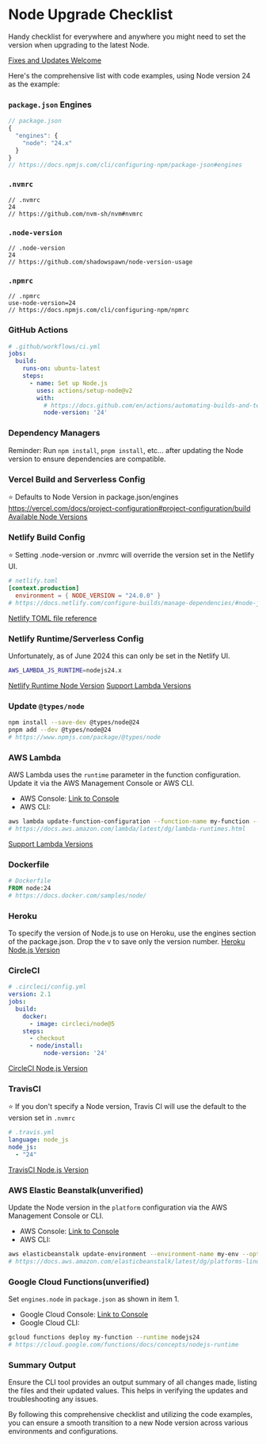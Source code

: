 # Node Upgrade Checklist
Handy checklist for everywhere and anywhere you might need to set the version when upgrading to the latest Node. 


[Fixes and Updates Welcome](https://github.com/ThatGuySam/node-upgrade-checklist/edit/main/README.md)


Here's the comprehensive list with code examples, using Node version 24 as the example:

### **`package.json` Engines**
```JavaScript
// package.json
{
  "engines": {
    "node": "24.x"
  }
}
// https://docs.npmjs.com/cli/configuring-npm/package-json#engines
```

### **`.nvmrc`**
```
// .nvmrc
24
// https://github.com/nvm-sh/nvm#nvmrc
```

### **`.node-version`**
```
// .node-version
24
// https://github.com/shadowspawn/node-version-usage
```

### **`.npmrc`**
```
// .npmrc
use-node-version=24
// https://docs.npmjs.com/cli/configuring-npm/npmrc
```

### **GitHub Actions**
```yaml
# .github/workflows/ci.yml
jobs:
  build:
    runs-on: ubuntu-latest
    steps:
      - name: Set up Node.js
        uses: actions/setup-node@v2
        with:
          # https://docs.github.com/en/actions/automating-builds-and-tests/building-and-testing-nodejs#specifying-the-nodejs-versionz
          node-version: '24'
```

### **Dependency Managers**
Reminder: Run `npm install`, `pnpm install`, etc... after updating the Node version to ensure dependencies are compatible.

### **Vercel Build and Serverless Config**
⭐️ Defaults to Node Version in package.json/engines
https://vercel.com/docs/project-configuration#project-configuration/build
[Available Node Versions](https://vercel.com/docs/functions/runtimes/node-js#default-and-available-versions)

### **Netlify Build Config**
⭐️ Setting .node-version or .nvmrc will override the version set in the Netlify UI. 
```toml
# netlify.toml
[context.production]
  environment = { NODE_VERSION = "24.0.0" }
# https://docs.netlify.com/configure-builds/manage-dependencies/#node-js-and-javascript
```
[Netlify TOML file reference](https://docs.netlify.com/configure-builds/file-based-configuration/)


### **Netlify Runtime/Serverless Config**
Unfortunately, as of June 2024 this can only be set in the Netlify UI. 
```bash
AWS_LAMBDA_JS_RUNTIME=nodejs24.x
```
[Netlify Runtime Node Version](https://docs.netlify.com/functions/optional-configuration/?fn-language=js#node-js-version-for-runtime-2)
[Support Lambda Versions](https://docs.aws.amazon.com/lambda/latest/dg/lambda-runtimes.html#w364aac19c29)


### **Update `@types/node`**
```bash
npm install --save-dev @types/node@24
pnpm add --dev @types/node@24
# https://www.npmjs.com/package/@types/node
```

### **AWS Lambda**
AWS Lambda uses the `runtime` parameter in the function configuration. Update it via the AWS Management Console or AWS CLI.

- AWS Console: [Link to Console](https://console.aws.amazon.com/lambda/home)
- AWS CLI:
```bash
aws lambda update-function-configuration --function-name my-function --runtime nodejs24.x
# https://docs.aws.amazon.com/lambda/latest/dg/lambda-runtimes.html
```
[Support Lambda Versions](https://docs.aws.amazon.com/lambda/latest/dg/lambda-runtimes.html#w364aac19c29)

### **Dockerfile**
```dockerfile
# Dockerfile
FROM node:24
# https://docs.docker.com/samples/node/
```

### **Heroku**
To specify the version of Node.js to use on Heroku, use the engines section of the package.json. Drop the v to save only the version number.
[Heroku Node.js Version](https://devcenter.heroku.com/articles/nodejs-support#specifying-a-node-js-version)

### **CircleCI**
```yaml
# .circleci/config.yml
version: 2.1
jobs:
  build:
    docker:
      - image: circleci/node@5
    steps:
      - checkout
      - node/install:
          node-version: '24'
```
[CircleCI Node.js Version](https://circleci.com/docs/language-javascript/)

### **TravisCI**
⭐️ If you don't specify a Node version, Travis CI will use the default to the version set in `.nvmrc`
```yaml
# .travis.yml
language: node_js
node_js:
  - "24"
```
[TravisCI Node.js Version](https://docs.travis-ci.com/user/languages/javascript-with-nodejs/)

### **AWS Elastic Beanstalk(unverified)**
Update the Node version in the `platform` configuration via the AWS Management Console or CLI.

- AWS Console: [Link to Console](https://console.aws.amazon.com/elasticbeanstalk/home)
- AWS CLI:
```bash
aws elasticbeanstalk update-environment --environment-name my-env --option-settings Namespace=aws:elasticbeanstalk:container:nodejs,OptionName=NodeVersion,Value=24
# https://docs.aws.amazon.com/elasticbeanstalk/latest/dg/platforms-linux.html#platforms-linux.nodejs
```

### **Google Cloud Functions(unverified)**
Set `engines.node` in `package.json` as shown in item 1.

- Google Cloud Console: [Link to Console](https://console.cloud.google.com/functions/)
- Google Cloud CLI:
```bash
gcloud functions deploy my-function --runtime nodejs24
# https://cloud.google.com/functions/docs/concepts/nodejs-runtime
```

### Summary Output
Ensure the CLI tool provides an output summary of all changes made, listing the files and their updated values. This helps in verifying the updates and troubleshooting any issues.

By following this comprehensive checklist and utilizing the code examples, you can ensure a smooth transition to a new Node version across various environments and configurations.

